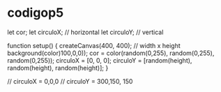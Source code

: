 # codigop5

let cor;
let circuloX; // horizontal
let circuloY; // vertical

function setup() {
  createCanvas(400, 400); // width x height
  background(color)100,0,0));
  cor = color(random(0,255), random(0,255), random(0,255));
  circuloX = [0, 0, 0];
  circuloY = [random(height), random(height), random(height)];
}

// circuloX = 0,0,0
// circuloY = 300,150, 150
